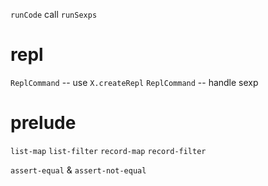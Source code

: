 `runCode` call `runSexps`

# repl

`ReplCommand` -- use `X.createRepl`
`ReplCommand` -- handle sexp

# prelude

`list-map`
`list-filter`
`record-map`
`record-filter`

`assert-equal` & `assert-not-equal`
